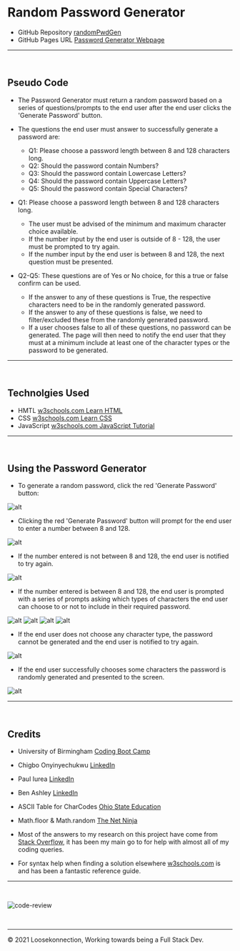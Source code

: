 # Random Password Generator


*   GitHub Repository [randomPwdGen](https://github.com/Loosekonnection/randomPwdGen)
*   GitHub Pages URL [Password Generator Webpage](https://loosekonnection.github.io/randomPwdGen/)
---

<br>

## Pseudo Code

*   The Password Generator must return a random password based on a series of questions/prompts to the end user after the end user clicks the 'Generate Password' button.

*   The questions the end user must answer to successfully generate a password are:

    *   Q1: Please choose a password length between 8 and 128 characters long.
    *   Q2: Should the password contain Numbers?
    *   Q3: Should the password contain Lowercase Letters?
    *   Q4: Should the password contain Uppercase Letters?
    *   Q5: Should the password contain Special Characters?

*   Q1: Please choose a password length between 8 and 128 characters long.

    *   The user must be advised of the minimum and maximum character choice available.
    *   If the number input by the end user is outside of 8 - 128, the user must be prompted to try again.
    *   If the number input by the end user is between 8 and 128, the next question must be presented.

*   Q2-Q5: These questions are of Yes or No choice, for this a true or false confirm can be used.

    *   If the answer to any of these questions is True, the respective characters need to be in the randomly generated password.
    *   If the answer to any of these questions is false, we need to filter/excluded these from the randomly generated password.
    *   If a user chooses false to all of these questions, no password can be generated. The page will then need to notify the end user that they must at a minimum include at least one of the character types or the password to be generated.


---

<br>

## Technolgies Used

*   HMTL [w3schools.com Learn HTML](https://www.w3schools.com/html/default.asp)
*   CSS [w3schools.com Learn CSS](https://www.w3schools.com/css/default.asp)
*   JavaScript [w3schools.com JavaScript Tutorial](https://www.w3schools.com/js/default.asp)
---

<br>

##  Using the Password Generator

*   To generate a random password, click the red 'Generate Password' button:

![alt](README_img/screenshot_01.PNG)

*   Clicking the red 'Generate Password' button will prompt for the end user to enter a number between 8 and 128.

![alt](README_img/screenshot_02.PNG)

*   If the number entered is not between 8 and 128, the end user is notified to try again.

![alt](README_img/screenshot_03.PNG)

*   If the number entered is between 8 and 128, the end user is prompted with a series of prompts asking which types of characters the end user can choose to or not to include in their required password.

![alt](README_img/screenshot_04.PNG)
![alt](README_img/screenshot_05.PNG)
![alt](README_img/screenshot_06.PNG)
![alt](README_img/screenshot_07.PNG)

*   If the end user does not choose any character type, the password cannot be generated and the end user is notified to try again.

![alt](README_img/screenshot_08.PNG)

*   If the end user successfully chooses some characters the password is randomly generated and presented to the screen.

![alt](README_img/screenshot_09.PNG)


---

<br>

## Credits

*   University of Birmingham [Coding Boot Camp](https://bootcamp.birmingham.ac.uk/coding/)

*   Chigbo Onyinyechukwu [LinkedIn](https://www.linkedin.com/in/nnadi-onyinyechukwu-73726953/)

*   Paul Iurea [LinkedIn](https://www.linkedin.com/in/paul-iurea/)

*   Ben Ashley [LinkedIn](https://www.linkedin.com/in/bashley1/)

*   ASCII Table for CharCodes [Ohio State Education](https://www.asc.ohio-state.edu/demarneffe.1/LING5050/material/characters.html)

*   Math.floor & Math.random [The Net Ninja](https://www.youtube.com/channel/UCW5YeuERMmlnqo4oq8vwUpg)

*   Most of the answers to my research on this project have come from [Stack Overflow](https://stackoverflow.com/), it has been my main go to for help with almost all of my coding queries.

*   For syntax help when finding a solution elsewhere [w3schools.com](https://www.w3schools.com/jsref/default.asp) is and has been a fantastic reference guide.
---
<br>

![code-review](https://img.shields.io/badge/code--review-ready%20for%20review-green)

<br>

---
© 2021 Loosekonnection, Working towards being a Full Stack Dev.


